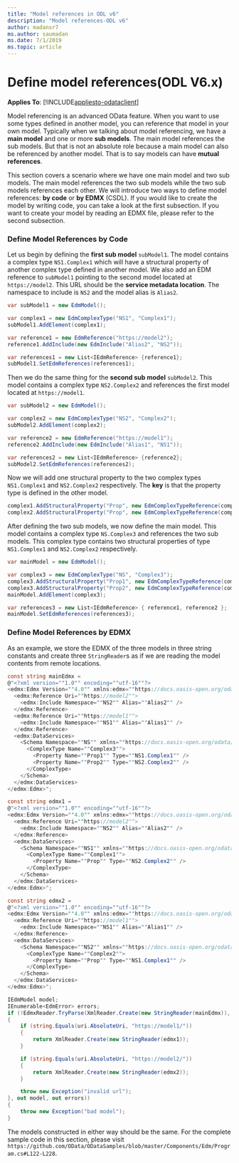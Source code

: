 ```yaml
---
title: "Model references in ODL v6"
description: "Model references-ODL v6"
author: madansr7
ms.author: saumadan
ms.date: 7/1/2019
ms.topic: article
---
```

# Define model references(ODL V6.x)
**Applies To**: [!INCLUDE[appliesto-odataclient](../../includes/appliesto-odatalib-v6.md)]

Model referencing is an advanced OData feature. When you want to use some types defined in another model, you can reference that model in your own model. Typically when we talking about model referencing, we have a **main model** and one or more **sub models**. The main model references the sub models. But that is not an absolute role because a main model can also be referenced by another model. That is to say models can have **mutual references**.

This section covers a scenario where we have one main model and two sub models. The main model references the two sub models while the two sub models references each other. We will introduce two ways to define model references: **by code** or **by EDMX** (CSDL). If you would like to create the model by writing code, you can take a look at the first subsection. If you want to create your model by reading an EDMX file, please refer to the second subsection.

### Define Model References by Code
Let us begin by defining the **first sub model** `subModel1`. The model contains a complex type `NS1.Complex1` which will have a structural property of another complex type defined in another model. We also add an EDM reference to `subModel1` pointing to the second model located at `https://model2`. This URL should be the **service metadata location**. The namespace to include is `NS2` and the model alias is `Alias2`.

``` csharp
var subModel1 = new EdmModel();

var complex1 = new EdmComplexType("NS1", "Complex1");
subModel1.AddElement(complex1);

var reference1 = new EdmReference("https://model2");
reference1.AddInclude(new EdmInclude("Alias2", "NS2"));

var references1 = new List<IEdmReference> {reference1};
subModel1.SetEdmReferences(references1);
```

Then we do the same thing for the **second sub model** `subModel2`. This model contains a complex type `NS2.Complex2` and references the first model located at `https://model1`.

``` csharp
var subModel2 = new EdmModel();

var complex2 = new EdmComplexType("NS2", "Complex2");
subModel2.AddElement(complex2);

var reference2 = new EdmReference("https://model1");
reference2.AddInclude(new EdmInclude("Alias1", "NS1"));

var references2 = new List<IEdmReference> {reference2};
subModel2.SetEdmReferences(references2);
```

Now we will add one structural property to the two complex types `NS1.Complex1` and `NS2.Complex2` respectively. The **key** is that the property type is defined in the other model.

``` csharp
complex1.AddStructuralProperty("Prop", new EdmComplexTypeReference(complex2, true));
complex2.AddStructuralProperty("Prop", new EdmComplexTypeReference(complex1, true));
```

After defining the two sub models, we now define the main model. This model contains a complex type `NS.Complex3` and references the two sub models. This complex type contains two structural properties of type `NS1.Complex1` and `NS2.Complex2` respectively.

``` csharp
var mainModel = new EdmModel();

var complex3 = new EdmComplexType("NS", "Complex3");
complex3.AddStructuralProperty("Prop1", new EdmComplexTypeReference(complex1, true));
complex3.AddStructuralProperty("Prop2", new EdmComplexTypeReference(complex2, true));
mainModel.AddElement(complex3);

var references3 = new List<IEdmReference> { reference1, reference2 };
mainModel.SetEdmReferences(references3);
```

### Define Model References by EDMX
As an example, we store the EDMX of the three models in three string constants and create three `StringReader`s as if we are reading the model contents from remote locations.

``` csharp
const string mainEdmx =
@"<?xml version=""1.0"" encoding=""utf-16""?>
<edmx:Edmx Version=""4.0"" xmlns:edmx=""https://docs.oasis-open.org/odata/ns/edmx"">
  <edmx:Reference Uri=""https://model2"">
    <edmx:Include Namespace=""NS2"" Alias=""Alias2"" />
  </edmx:Reference>
  <edmx:Reference Uri=""https://model1"">
    <edmx:Include Namespace=""NS1"" Alias=""Alias1"" />
  </edmx:Reference>
  <edmx:DataServices>
    <Schema Namespace=""NS"" xmlns=""https://docs.oasis-open.org/odata/ns/edm"">
      <ComplexType Name=""Complex3"">
        <Property Name=""Prop1"" Type=""NS1.Complex1"" />
        <Property Name=""Prop2"" Type=""NS2.Complex2"" />
      </ComplexType>
    </Schema>
  </edmx:DataServices>
</edmx:Edmx>";

const string edmx1 =
@"<?xml version=""1.0"" encoding=""utf-16""?>
<edmx:Edmx Version=""4.0"" xmlns:edmx=""https://docs.oasis-open.org/odata/ns/edmx"">
  <edmx:Reference Uri=""https://model2"">
    <edmx:Include Namespace=""NS2"" Alias=""Alias2"" />
  </edmx:Reference>
  <edmx:DataServices>
    <Schema Namespace=""NS1"" xmlns=""https://docs.oasis-open.org/odata/ns/edm"">
      <ComplexType Name=""Complex1"">
        <Property Name=""Prop"" Type=""NS2.Complex2"" />
      </ComplexType>
    </Schema>
  </edmx:DataServices>
</edmx:Edmx>";

const string edmx2 =
@"<?xml version=""1.0"" encoding=""utf-16""?>
<edmx:Edmx Version=""4.0"" xmlns:edmx=""https://docs.oasis-open.org/odata/ns/edmx"">
  <edmx:Reference Uri=""https://model1"">
    <edmx:Include Namespace=""NS1"" Alias=""Alias1"" />
  </edmx:Reference>
  <edmx:DataServices>
    <Schema Namespace=""NS2"" xmlns=""https://docs.oasis-open.org/odata/ns/edm"">
      <ComplexType Name=""Complex2"">
        <Property Name=""Prop"" Type=""NS1.Complex1"" />
      </ComplexType>
    </Schema>
  </edmx:DataServices>
</edmx:Edmx>";

IEdmModel model;
IEnumerable<EdmError> errors;
if (!EdmxReader.TryParse(XmlReader.Create(new StringReader(mainEdmx)), (uri) =>
{
    if (string.Equals(uri.AbsoluteUri, "https://model1/"))
    {
        return XmlReader.Create(new StringReader(edmx1));
    }

    if (string.Equals(uri.AbsoluteUri, "https://model2/"))
    {
        return XmlReader.Create(new StringReader(edmx2));
    }

    throw new Exception("invalid url");
}, out model, out errors))
{
    throw new Exception("bad model");
}
```

The models constructed in either way should be the same. For the complete sample code in this section, please visit `https://github.com/OData/ODataSamples/blob/master/Components/Edm/Program.cs#L122-L228`.